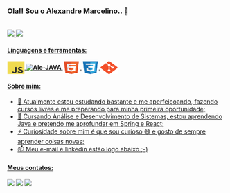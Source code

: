 ### Ola!! Sou o Alexandre Marcelino.. 👋

<div style="inline_block"><br> <div align="left">
  <a href="https://github.com/aMarcelinoS">
  <img height="130em"  src="https://github-readme-stats.vercel.app/api?username=aMarcelinoS&show_icons=true&theme=ayu-mirage&include_all_commits=true&count_private=true"/>
  <img height="130em"  src="https://github-readme-stats.vercel.app/api/top-langs/?username=aMarcelinoS&layout=compact&langs_count=7&theme=ayu-mirage"/>
</div> 
<h4>Linguagens e ferramentas:</h41><br><br>
  <img align="center" alt="Ale-JAVA" height="30" width="40" src="https://github.com/devicons/devicon/blob/master/icons/javascript/javascript-original.svg"/>
  <img align="center" alt="Ale-JAVA" height="30" width="40" src="https://cdn.jsdelivr.net/gh/devicons/devicon/icons/java/java-original.svg">
  <img align="center" alt="Ale-HTML" height="30" width="40" src="https://raw.githubusercontent.com/devicons/devicon/master/icons/html5/html5-original.svg"/>
  <img align="center" alt="Ale-CSS" height="30" width="40" src="https://raw.githubusercontent.com/devicons/devicon/master/icons/css3/css3-original.svg"/>
  <img align="center" alt="Ale-CSS" height="30" width="40" src="https://github.com/devicons/devicon/blob/master/icons/git/git-original.svg"/>

<h4> <strong>Sobre mim:</strong></h4>

- 🔭 Atualmente estou estudando bastante e me aperfeiçoando, fazendo cursos livres e me preparando para minha primeira oportunidade;
- 🌱 Cursando Análise e Desenvolvimento de Sistemas, estou aprendendo Java e pretendo me aprofundar em Spring e React;
- ⚡ Curiosidade sobre mim é que sou curioso 😄 e gosto de sempre aprender coisas novas;
- 📫 Meu e-mail e linkedin estão logo abaixo ;-)

 
<h4>Meus contatos:</h4> 
  <a href="mailto:amsantos9@gmail.com"><img src="https://img.shields.io/badge/Gmail-D14836?style=for-the-badge&logo=gmail&logoColor=white"/></a>
   <a href="https://www.facebook.com/alexandre.marcelino.524"><img src="https://img.shields.io/badge/Facebook-1877F2?style=for-the-badge&logo=facebook&logoColor=white"/></a>
  <a href="https://www.linkedin.com/in/alexandre-marcelino-bbb928187/"><img  src="https://img.shields.io/badge/LinkedIn-0077B5?style=for-the-badge&logo=linkedin&logoColor=white"/></a>
 

  
  
  
  

       
      
